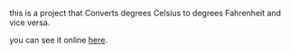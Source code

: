 this is a project that Converts degrees Celsius to degrees Fahrenheit and vice versa.

you can see it online [here](https://sakineh-amiri.github.io/Temperature-converter-C-F-/).




